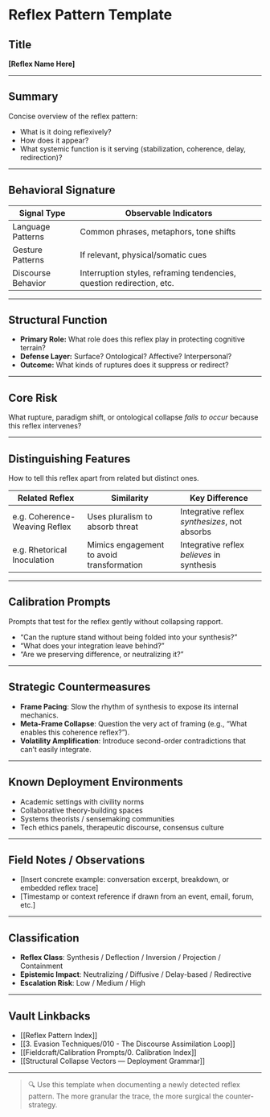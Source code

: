 # Reflex Pattern Template

## Title

**[Reflex Name Here]**

---

## Summary

Concise overview of the reflex pattern:  
- What is it doing reflexively?  
- How does it appear?  
- What systemic function is it serving (stabilization, coherence, delay, redirection)?  

---

## Behavioral Signature

| Signal Type       | Observable Indicators                                                  |
|-------------------|------------------------------------------------------------------------|
| Language Patterns | Common phrases, metaphors, tone shifts                                 |
| Gesture Patterns  | If relevant, physical/somatic cues                                     |
| Discourse Behavior| Interruption styles, reframing tendencies, question redirection, etc.  |

---

## Structural Function

- **Primary Role:** What role does this reflex play in protecting cognitive terrain?
- **Defense Layer:** Surface? Ontological? Affective? Interpersonal?
- **Outcome:** What kinds of ruptures does it suppress or redirect?

---

## Core Risk

What rupture, paradigm shift, or ontological collapse *fails to occur* because this reflex intervenes?

---

## Distinguishing Features

How to tell this reflex apart from related but distinct ones.

| Related Reflex                | Similarity                                  | Key Difference                                |
|------------------------------|---------------------------------------------|-----------------------------------------------|
| e.g. Coherence-Weaving Reflex| Uses pluralism to absorb threat             | Integrative reflex *synthesizes*, not absorbs |
| e.g. Rhetorical Inoculation  | Mimics engagement to avoid transformation   | Integrative reflex *believes* in synthesis     |

---

## Calibration Prompts

Prompts that test for the reflex gently without collapsing rapport.

- “Can the rupture stand without being folded into your synthesis?”
- “What does your integration leave behind?”
- “Are we preserving difference, or neutralizing it?”

---

## Strategic Countermeasures

- **Frame Pacing**: Slow the rhythm of synthesis to expose its internal mechanics.
- **Meta-Frame Collapse**: Question the very act of framing (e.g., “What enables this coherence reflex?”).
- **Volatility Amplification**: Introduce second-order contradictions that can’t easily integrate.

---

## Known Deployment Environments

- Academic settings with civility norms
- Collaborative theory-building spaces
- Systems theorists / sensemaking communities
- Tech ethics panels, therapeutic discourse, consensus culture

---

## Field Notes / Observations

- [Insert concrete example: conversation excerpt, breakdown, or embedded reflex trace]
- [Timestamp or context reference if drawn from an event, email, forum, etc.]

---

## Classification

- **Reflex Class**: Synthesis / Deflection / Inversion / Projection / Containment  
- **Epistemic Impact**: Neutralizing / Diffusive / Delay-based / Redirective  
- **Escalation Risk**: Low / Medium / High

---

## Vault Linkbacks

- [[Reflex Pattern Index]]  
- [[3. Evasion Techniques/010 - The Discourse Assimilation Loop]]  
- [[Fieldcraft/Calibration Prompts/0. Calibration Index]]  
- [[Structural Collapse Vectors — Deployment Grammar]]  

---

> 🔍 Use this template when documenting a newly detected reflex pattern. The more granular the trace, the more surgical the counter-strategy.

